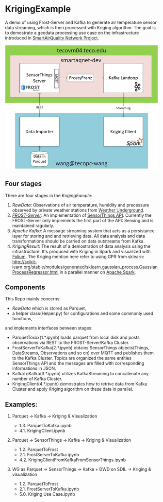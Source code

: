 # KrigingExample

A demo of using Frost-Server and Kafka to generate air temperature sensor data streaming, which is then processed with Kriging algorithm. The goal is to demostrate a geodata processing use case on the infrastructure introduced in [SmartAirQuality Network Project](http://smartaq.net/).

![Architecture used in KrigingExample](./KrigingExample.jpg?raw=true "KrigingExample") 


## Four stages

There are four stages in the *KrigingEample*:
1. *RawData*: Observations of air temperature, humidity and precessure observed by private weather stations from [Weather Underground](https://www.wunderground.com/).
2. [*FROST-Server*](https://github.com/FraunhoferIOSB/FROST-Server): An implementation of [SensorThings API](http://www.opengeospatial.org/standards/sensorthings). Currently the FROST-Server only implements the first part of the API: Sensing and is maintained ragularly.
3. *Apache Kafka*: A message streaming system that acts as a persistance layer for storing and and retrieving data. All data analysis and data transformations should be carried on data outstreams from Kafka.
4. *KrigingResult*: The result of a demostration of data analysis using the infrastructure. It's produced with Kriging in Spark and visualized with [Folium](https://github.com/python-visualization/folium). The Kriging mention here refer to using GPR from sklearn: http://scikit-learn.org/stable/modules/generated/sklearn.gaussian_process.GaussianProcessRegressor.html in a parallel manner on [Apache Spark](https://spark.apache.org/).

## Components

This Repo mainly concerns:
* *RawData* which is stored as Parquet,
* a helper class(Helper.py) for configurations and some commonly used functions,

and implements interfaces between stages:
* ParquetToxxx(1.\*.ipynb) loads parquet from local disk and posts observations via REST to the FROST-Server/Kafka Cluster.
* FrostServerToKafka(2.\*.ipynb) obtains SensorThings objects(Things, DataStreams, Observations and so on) over MQTT and publishes them to the Kafka Cluster. Topics are organized the same entities SensorThings API and the messages are filled with corresponding informations in JSON.
* KafkaToKafka(3.\*.ipynb) utilizes KafkaStreaming to concatenate any number of Kafka Cluster. 
* KrigingClient(4.\*.ipynb) demostrates how to retrive data from Kafka Cluster and apply Kriging algorithm on these data in parallel.

## Examples:

1. Parquet -> Kafka -> Kriging & Visualization
   - 1.3. ParquetToKafka.ipynb
   - 4.1. KrigingClient.ipynb
  
2. Parquet -> SensorThings -> Kafka -> Kriging & Visualization
   - 1.2. ParquetToFrost
   - 2.1. FrostServerToKafka.ipynb
   - 4.2. KrigingClientFromKafkaFromSensorThings.ipynb
3. WG as Parquet -> SensorThings -> Kafka + DWD on SDIL -> Kriging & visualization
   - 1.2. ParquetToFrost
   - 2.1. FrostServerToKafka.ipynb
   - 5.0. Kriging Use Case.ipynb
